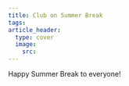 ```yaml
---
title: Club on Summer Break
tags:
article_header:
  type: cover
  image:
    src:
---
```


Happy Summer Break to everyone!

<!--more-->
